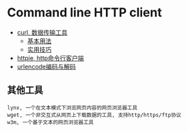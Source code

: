 # Command line HTTP client

+ [curl, 数据传输工具](https://github.com/HudsonWu/linuxStudying/tree/master/web/client/curl)
    + [基本用法](https://github.com/HudsonWu/linuxStudying/tree/master/web/client/curl/basic.md)
    + [实用技巧](https://github.com/HudsonWu/linuxStudying/tree/master/web/client/curl/tricks.md)
+ [httpie, http命令行客户端](/web/client/httpie.md)
+ [urlencode编码与解码](/web/client/urlencode.md)

## 其他工具

```
lynx, 一个在文本模式下浏览网页内容的网页浏览器工具  
wget, 一个非交互式从网页上下载数据的工具, 支持http/https/ftp协议  
w3m, 一个基于文本的网页浏览器工具  
```
